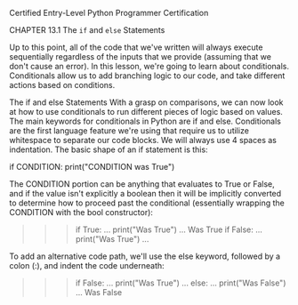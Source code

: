 
Certified Entry-Level Python Programmer Certification


CHAPTER 13.1
The `if` and `else` Statements

Up to this point, all of the code that we've written will always execute sequentially regardless of the inputs that we provide (assuming that we don't cause an error). In this lesson, we're going to learn about conditionals. Conditionals allow us to add branching logic to our code, and take different actions based on conditions.


The if and else Statements
With a grasp on comparisons, we can now look at how to use conditionals to run different pieces of logic based on values. The main keywords for conditionals in Python are if and else. Conditionals are the first language feature we're using that require us to utilize whitespace to separate our code blocks. We will always use 4 spaces as indentation. The basic shape of an if statement is this:

if CONDITION:
    print("CONDITION was True")

The CONDITION portion can be anything that evaluates to True or False, and if the value isn't explicitly a boolean then it will be implicitly converted to determine how to proceed past the conditional (essentially wrapping the CONDITION with the bool constructor):

>>> if True:
...     print("Was True")
...
Was True
>>> if False:
...     print("Was True")
...
>>>

To add an alternative code path, we'll use the else keyword, followed by a colon (:), and indent the code underneath:

>>> if False:
...     print("Was True")
... else:
...     print("Was False")
...
Was False